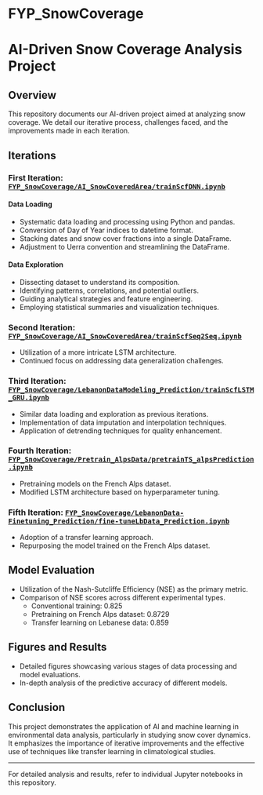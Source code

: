# FYP_SnowCoverage

# AI-Driven Snow Coverage Analysis Project

## Overview
This repository documents our AI-driven project aimed at analyzing snow coverage. We detail our iterative process, challenges faced, and the improvements made in each iteration.

## Iterations
### First Iteration: [`FYP_SnowCoverage/AI_SnowCoveredArea/trainScfDNN.ipynb`](https://github.com/HadiAbouDaya/FYP_SnowCoverage/blob/main/AI_SnowCoveredArea/trainScfDNN.ipynb)
#### Data Loading
- Systematic data loading and processing using Python and pandas.
- Conversion of Day of Year indices to datetime format.
- Stacking dates and snow cover fractions into a single DataFrame.
- Adjustment to Uerra convention and streamlining the DataFrame.

#### Data Exploration
- Dissecting dataset to understand its composition.
- Identifying patterns, correlations, and potential outliers.
- Guiding analytical strategies and feature engineering.
- Employing statistical summaries and visualization techniques.

### Second Iteration: [`FYP_SnowCoverage/AI_SnowCoveredArea/trainScfSeq2Seq.ipynb`](https://github.com/HadiAbouDaya/FYP_SnowCoverage/blob/main/AI_SnowCoveredArea/trainScfSeq2Seq.ipynb)
- Utilization of a more intricate LSTM architecture.
- Continued focus on addressing data generalization challenges.

### Third Iteration: [`FYP_SnowCoverage/LebanonDataModeling_Prediction/trainScfLSTM_GRU.ipynb`](https://github.com/HadiAbouDaya/FYP_SnowCoverage/blob/main/LebanonData-Modeling_Prediction/trainScfLSTM_GRU.ipynb)
- Similar data loading and exploration as previous iterations.
- Implementation of data imputation and interpolation techniques.
- Application of detrending techniques for quality enhancement.

### Fourth Iteration: [`FYP_SnowCoverage/Pretrain_AlpsData/pretrainTS_alpsPrediction.ipynb`](https://github.com/HadiAbouDaya/FYP_SnowCoverage/blob/main/Pretrain_AlpsData/pretrainTS_alpsPrediction.ipynb)
- Pretraining models on the French Alps dataset.
- Modified LSTM architecture based on hyperparameter tuning.

### Fifth Iteration: [`FYP_SnowCoverage/LebanonData-Finetuning_Prediction/fine-tuneLbData_Prediction.ipynb`](https://github.com/HadiAbouDaya/FYP_SnowCoverage/blob/main/LebanonData-Finetuning_Prediction/fine-tuneLbData_Prediction.ipynb)
- Adoption of a transfer learning approach.
- Repurposing the model trained on the French Alps dataset.

## Model Evaluation
- Utilization of the Nash-Sutcliffe Efficiency (NSE) as the primary metric.
- Comparison of NSE scores across different experimental types.
  - Conventional training: 0.825
  - Pretraining on French Alps dataset: 0.8729
  - Transfer learning on Lebanese data: 0.859

## Figures and Results
- Detailed figures showcasing various stages of data processing and model evaluations.
- In-depth analysis of the predictive accuracy of different models.

## Conclusion
This project demonstrates the application of AI and machine learning in environmental data analysis, particularly in studying snow cover dynamics. It emphasizes the importance of iterative improvements and the effective use of techniques like transfer learning in climatological studies.

---

For detailed analysis and results, refer to individual Jupyter notebooks in this repository.
